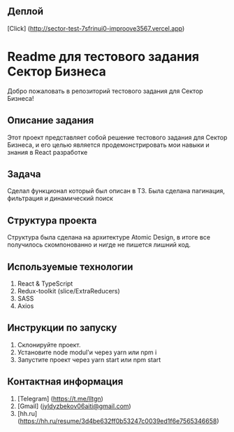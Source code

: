 ## Деплой
[Click] (http://sector-test-7sfrinui0-improove3567.vercel.app)

# Readme для тестового задания Сектор Бизнеса

Добро пожаловать в репозиторий тестового задания для Сектор Бизнеса!
## Описание задания

Этот проект представляет собой решение тестового задания для Сектор Бизнеса, и его целью является продемонстрировать мои навыки и знания в React разработке

## Задача
Сделал функционал который был описан в ТЗ. Была сделана пагинация, фильтрация и динамический поиск

## Структура проекта
Структура была сделана на архитектуре Atomic Design, в итоге все получилось скомпонованно и нигде не пишется лишний код.

## Используемые технологии
1. React & TypeScript
2. Redux-toolkit (slice/ExtraReducers)
3. SASS
4. Axios

## Инструкции по запуску
1. Склонируйте проект.
2. Установите node modul'и через yarn или npm i
3. Запустите проект через yarn start или npm start

## Контактная информация
1. [Telegram] (https://t.me/lltgn)
2. [Gmail] (jyldyzbekov06aiti@gmail.com)
3. [hh.ru] (https://hh.ru/resume/3d4be632ff0b53247c0039ed1f6e7565346658) 